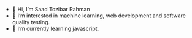 - 👋 Hi, I’m Saad Tozibar Rahman
- 👀 I’m interested in machine learning, web development and software quality testing.
- 🌱 I’m currently learning javascript.

<!---
saad5341/saad5341 is a ✨ special ✨ repository because its `README.md` (this file) appears on your GitHub profile.
You can click the Preview link to take a look at your changes.
--->
